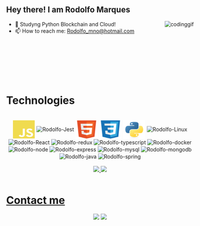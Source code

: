 ## Hey there! I am Rodolfo Marques

<img align="right" alt="codinggif" src="https://c.tenor.com/qJ5evVs-_uUAAAAC/coding.gif">

  
- 🌱 Studyng Python Blockchain and Cloud!
- 📫 How to reach me: Rodolfo_mno@hotmail.com
<br>
<br>
<br>
<br>
<br>
<br>
  
  <h1>Technologies</h1>
<div style="display: inline_block" align="center"><br>
  <img align="center" alt="Rodolfo-Js" height="50" width="60" src="https://raw.githubusercontent.com/devicons/devicon/master/icons/javascript/javascript-plain.svg">
  <img align="center" alt="Rodolfo-Jest" height="50" width="60" src="https://cdn.jsdelivr.net/gh/devicons/devicon/icons/jest/jest-plain.svg">
  <img align="center" alt="Rodolfo-HTML" height="50" width="60" src="https://raw.githubusercontent.com/devicons/devicon/master/icons/html5/html5-original.svg">
  <img align="center" alt="Rodolfo-CSS" height="50" width="60" src="https://raw.githubusercontent.com/devicons/devicon/master/icons/css3/css3-original.svg">
  <img align="center" alt="Rodolfo-Python" height="50" width="60" src="https://raw.githubusercontent.com/devicons/devicon/master/icons/python/python-original.svg">
  <img align="center" alt="Rodolfo-Linux" height="50" width="60" src="https://cdn.jsdelivr.net/gh/devicons/devicon/icons/linux/linux-original.svg">
  <img align="center" alt="Rodolfo-React" height="50" width="60" src="https://cdn.jsdelivr.net/gh/devicons/devicon/icons/react/react-original-wordmark.svg">
  <img align="center" alt="Rodolfo-redux" height="50" width="60" src="https://cdn.jsdelivr.net/gh/devicons/devicon/icons/redux/redux-original.svg">
  <img align="center" alt="Rodolfo-typescript" height="50" width="60" src="https://cdn.jsdelivr.net/gh/devicons/devicon/icons/typescript/typescript-original.svg">
  <img align="center" alt="Rodolfo-docker" height="50" width="60" src="https://cdn.jsdelivr.net/gh/devicons/devicon/icons/docker/docker-original-wordmark.svg">
  <img align="center" alt="Rodolfo-node" height="50" width="60" src="https://cdn.jsdelivr.net/gh/devicons/devicon/icons/nodejs/nodejs-original-wordmark.svg">
  <img align="center" alt="Rodolfo-express" height="50" width="60" src="https://cdn.jsdelivr.net/gh/devicons/devicon/icons/express/express-original-wordmark.svg">
  <img align="center" alt="Rodolfo-mysql" height="50" width="60" src="https://cdn.jsdelivr.net/gh/devicons/devicon/icons/mysql/mysql-original-wordmark.svg">
  <img align="center" alt="Rodolfo-mongodb" height="50" width="60" src="https://cdn.jsdelivr.net/gh/devicons/devicon/icons/mongodb/mongodb-original-wordmark.svg">
  <img align="center" alt="Rodolfo-java" height="50" width="60" src="https://cdn.jsdelivr.net/gh/devicons/devicon/icons/java/java-original-wordmark.svg">
  <img align="center" alt="Rodolfo-spring" height="50" width="60" src="https://cdn.jsdelivr.net/gh/devicons/devicon/icons/spring/spring-original-wordmark.svg">
</div>

<br>

<div style="display: inline_block" align="center">
  <a href="https://github.com/rodolfomno">
  <img height="160em" src="https://github-readme-stats.vercel.app/api?username=rodolfomno&show_icons=true&theme=dark&include_all_commits=true&count_private=true"/>
  <img height="160em" src="https://github-readme-stats.vercel.app/api/top-langs/?username=rodolfomno&layout=compact&langs_count=7&theme=dark"/>
</div>
  
  
<br>
  <h1>Contact me</h1>
<div align="center"> 
  <a href = "mailto:rodolfo_mno@hotmail.com"><img src="https://img.shields.io/badge/-Gmail-%23333?style=for-the-badge&logo=gmail&logoColor=white" target="_blank"></a>
  <a href="https://www.linkedin.com/in/rodolfomno" target="_blank"><img src="https://img.shields.io/badge/-LinkedIn-%230077B5?style=for-the-badge&logo=linkedin&logoColor=white" target="_blank"></a>
 
</div>
